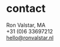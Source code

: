 <!--
  id: 2339
  date: 2014-04-01
  modified: 2017-10-07
  slug: contact
  type: page
  excerpt: <p>Ron Valstar, MA +31 (0)6 33697212 hello@ronvalstar.nl</p>
  inCv: 
  inPortfolio: 
  dateFrom: 
  dateTo: 
-->

# contact

<p>Ron Valstar, MA<br />
+31 (0)6 33697212<br />
<a style="font-weight: inherit; font-style: inherit;" href="mailto:hello@ronvalstar.nl" target="_blank" rel="external"><span class="text" style="font-weight: inherit; font-style: inherit;">hello@ronvalstar.nl</span></a></p>
